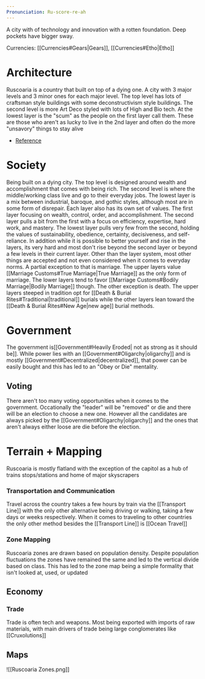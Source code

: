 ```yaml
---
Pronunciation: Ru-score-re-ah
---
```

A city with of technology and innovation with a rotten foundation. Deep pockets have bigger sway.

Currencies: [[Currencies#Gears|Gears]], [[Currencies#Etho|Etho]]
# Architecture
Ruscoaria is a country that built on top of a dying one. A city with 3 major levels and 3 minor ones for each major level. The top level has lots of craftsman style buildings with some deconstructivism style buildings. The second level is more Art Deco styled with lots of High and Bio tech. At the lowest layer is the "scum" as the people on the first layer call them. These are those who aren't as lucky to live in the 2nd layer and often do the more "unsavory" things to stay alive
- [Reference](https://applet3d.com/architecture/types-of-architecture/)
# Society
Being built on a dying city. The top level is designed around wealth and accomplishment that comes with being rich. The second level is where the middle/working class live and go to their everyday jobs. The lowest layer is a mix between industrial, baroque, and gothic styles, although most are in some form of disrepair.
Each layer also has its own set of values. The first layer focusing on wealth, control, order, and accomplishment. The second layer pulls a bit from the first with a focus on efficiency, expertise, hard work, and mastery. The lowest layer pulls very few from the second, holding the values of sustainability, obedience, certainty, decisiveness, and self-reliance.
In addition while it is possible to better yourself and rise in the layers, its very hard and most don't rise beyond the second layer or beyond a few levels in their current layer.
Other than the layer system, most other things are accepted and not even considered when it comes to everyday norms. A partial exception to that is marriage. The upper layers value [[Marriage Customs#True Marriage|True Marriage]] as the only form of marriage. The lower layers tend to favor [[Marriage Customs#Bodily Marriage|Bodily Marriage]] though. The other exception is death. The upper layers steeped in tradition opt for [[Death & Burial Rites#Traditional|traditional]] burials while the other layers lean toward the [[Death & Burial Rites#New Age|new age]] burial methods.
# Government
The government is[[Government#Heavily Eroded| not as strong as it should be]]. While power lies with an [[Government#Oligarchy|oligarchy]] and is mostly [[Government#Decentralized|decentralized]], that power can be easily bought and this has led to an "Obey or Die" mentality.
## Voting
There aren't too many voting opportunities when it comes to the government. Occationally the "leader" will be "removed" or die and there will be an election to choose a new one. However all the candidates are always picked by the [[Government#Oligarchy|oligarchy]] and the ones that aren't always either loose are die before the election.
# Terrain + Mapping
Ruscoaria is mostly flatland with the exception of the capitol as a hub of trains stops/stations and home of major skyscrapers 
### Transportation and Communication
Travel across the country takes a few hours by train via the [[Transport Line]] with the only other alternative being driving or walking, taking a few days or weeks respectively.
When it comes to traveling to other countries the only other method besides the [[Transport Line]] is [[Ocean Travel]]
###  Zone Mapping
Ruscoaria zones are drawn based on population density. Despite population fluctuations the zones have remained the same and led to the vertical divide based on class. This has led to the zone map being a simple formality that isn't looked at, used, or updated
## Economy
### Trade
Trade is often tech and weapons. Most being exported with imports of raw materials, with main drivers of trade being large conglomerates like [[Cruxolutions]]
## Maps
![[Ruscoaria Zones.png]]
